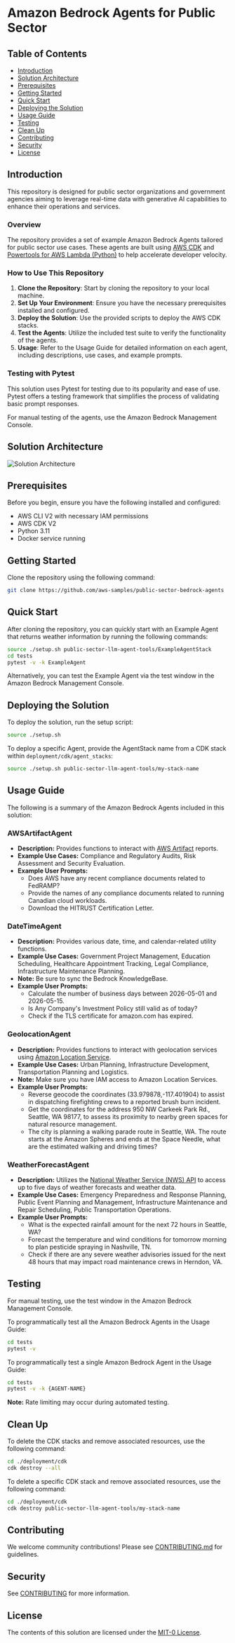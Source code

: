 # Amazon Bedrock Agents for Public Sector

## Table of Contents
- [Introduction](#introduction)
- [Solution Architecture](#solution-architecture)
- [Prerequisites](#prerequisites)
- [Getting Started](#getting-started)
- [Quick Start](#quick-start)
- [Deploying the Solution](#deploying-the-solution)
- [Usage Guide](#usage-guide)
- [Testing](#testing)
- [Clean Up](#clean-up)
- [Contributing](#contributing)
- [Security](#security)
- [License](#license)

## Introduction
This repository is designed for public sector organizations and government agencies aiming to leverage real-time data with generative AI capabilities to enhance their operations and services. 

### Overview
The repository provides a set of example Amazon Bedrock Agents tailored for public sector use cases. These agents are built using [AWS CDK](https://aws.amazon.com/cdk/) and [Powertools for AWS Lambda (Python)](https://docs.powertools.aws.dev/lambda/python/latest/) to help accelerate developer velocity.

### How to Use This Repository
1. **Clone the Repository**: Start by cloning the repository to your local machine.
2. **Set Up Your Environment**: Ensure you have the necessary prerequisites installed and configured.
3. **Deploy the Solution**: Use the provided scripts to deploy the AWS CDK stacks.
4. **Test the Agents**: Utilize the included test suite to verify the functionality of the agents.
5. **Usage**: Refer to the Usage Guide for detailed information on each agent, including descriptions, use cases, and example prompts.

### Testing with Pytest
This solution uses Pytest for testing due to its popularity and ease of use. Pytest offers a testing framework that simplifies the process of validating basic prompt responses. 

For manual testing of the agents, use the Amazon Bedrock Management Console.

## Solution Architecture
![Solution Architecture](./deployment/assets/media/solution-architecture-diagram.png)

## Prerequisites
Before you begin, ensure you have the following installed and configured:
- AWS CLI V2 with necessary IAM permissions
- AWS CDK V2
- Python 3.11
- Docker service running

## Getting Started
Clone the repository using the following command:
```bash
git clone https://github.com/aws-samples/public-sector-bedrock-agents
```

## Quick Start
After cloning the repository, you can quickly start with an Example Agent that returns weather information by running the following commands:
```bash
source ./setup.sh public-sector-llm-agent-tools/ExampleAgentStack
cd tests
pytest -v -k ExampleAgent
```

Alternatively, you can test the Example Agent via the test window in the Amazon Bedrock Management Console.

## Deploying the Solution
To deploy the solution, run the setup script:
```bash
source ./setup.sh
```

To deploy a specific Agent, provide the AgentStack name from a CDK stack within `deployment/cdk/agent_stacks`:
```bash
source ./setup.sh public-sector-llm-agent-tools/my-stack-name
```

## Usage Guide
The following is a summary of the Amazon Bedrock Agents included in this solution:

### AWSArtifactAgent
- **Description:** Provides functions to interact with [AWS Artifact](https://aws.amazon.com/artifact/) reports.
- **Example Use Cases:** Compliance and Regulatory Audits, Risk Assessment and Security Evaluation.
- **Example User Prompts:**
  - Does AWS have any recent compliance documents related to FedRAMP?
  - Provide the names of any compliance documents related to running Canadian cloud workloads.
  - Download the HITRUST Certification Letter.

### DateTimeAgent
- **Description:** Provides various date, time, and calendar-related utility functions.
- **Example Use Cases:** Government Project Management, Education Scheduling, Healthcare Appointment Tracking, Legal Compliance, Infrastructure Maintenance Planning.
- **Note:** Be sure to sync the Bedrock KnowledgeBase.
- **Example User Prompts:**
  - Calculate the number of business days between 2026-05-01 and 2026-05-15.
  - Is Any Company's Investment Policy still valid as of today?
  - Check if the TLS certificate for amazon.com has expired.

### GeolocationAgent
- **Description:** Provides functions to interact with geolocation services using [Amazon Location Service](https://aws.amazon.com/location/).
- **Example Use Cases:** Urban Planning, Infrastructure Development, Transportation Planning and Logistics.
- **Note:** Make sure you have IAM access to Amazon Location Services.
- **Example User Prompts:**
  - Reverse geocode the coordinates (33.979878,-117.401904) to assist in dispatching firefighting crews to a reported brush burn incident.
  - Get the coordinates for the address 950 NW Carkeek Park Rd., Seattle, WA 98177, to assess its proximity to nearby green spaces for natural resource management.
  - The city is planning a walking parade route in Seattle, WA. The route starts at the Amazon Spheres and ends at the Space Needle, what are the estimated walking and driving times?

### WeatherForecastAgent
- **Description:** Utilizes the [National Weather Service (NWS) API](https://www.weather.gov/documentation/services-web-api) to access up to five days of weather forecasts and weather data.
- **Example Use Cases:** Emergency Preparedness and Response Planning, Public Event Planning and Management, Infrastructure Maintenance and Repair Scheduling, Public Transportation Operations.
- **Example User Prompts:**
  - What is the expected rainfall amount for the next 72 hours in Seattle, WA?
  - Forecast the temperature and wind conditions for tomorrow morning to plan pesticide spraying in Nashville, TN.
  - Check if there are any severe weather advisories issued for the next 48 hours that may impact road maintenance crews in Herndon, VA.

## Testing
For manual testing, use the test window in the Amazon Bedrock Management Console.

To programmatically test all the Amazon Bedrock Agents in the Usage Guide:
```bash
cd tests
pytest -v
```

To programmatically test a single Amazon Bedrock Agent in the Usage Guide:
```bash
cd tests
pytest -v -k {AGENT-NAME}
```

**Note:** Rate limiting may occur during automated testing.

## Clean Up
To delete the CDK stacks and remove associated resources, use the following command:
```bash
cd ./deployment/cdk
cdk destroy --all
```

To delete a specific CDK stack and remove associated resources, use the following command:
```bash
cd ./deployment/cdk
cdk destroy public-sector-llm-agent-tools/my-stack-name
```

## Contributing
We welcome community contributions! Please see [CONTRIBUTING.md](CONTRIBUTING.md) for guidelines.

## Security
See [CONTRIBUTING](./CONTRIBUTING.md#security-issue-notifications) for more information.

## License
The contents of this solution are licensed under the [MIT-0 License](./LICENSE).